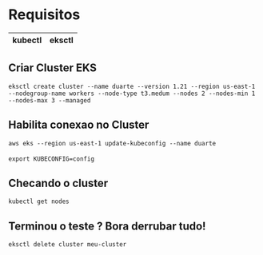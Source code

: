 # Requisitos

| kubectl | eksctl |
|---------|--------|

## Criar Cluster EKS
`eksctl create cluster --name duarte --version 1.21 --region us-east-1 --nodegroup-name workers --node-type t3.medum --nodes 2 --nodes-min 1 --nodes-max 3 --managed`

## Habilita conexao no Cluster
`aws eks --region us-east-1 update-kubeconfig --name duarte` <br/><br/>
`export KUBECONFIG=config`

## Checando o cluster
`kubectl get nodes`

## Terminou o teste ? Bora derrubar tudo!
`eksctl delete cluster meu-cluster`

